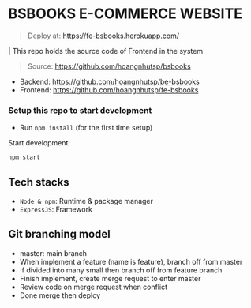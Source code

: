 # BSBOOKS E-COMMERCE WEBSITE

> Deploy at: https://fe-bsbooks.herokuapp.com/

| This repo holds the source code of Frontend in the system

> Source: https://github.com/hoangnhutsp/bsbooks

- Backend: https://github.com/hoangnhutsp/be-bsbooks
- Frontend: https://github.com/hoangnhutsp/fe-bsbooks
### Setup this repo to start development

-   Run `npm install` (for the first time setup)

Start development:

```bash
npm start
```

## Tech stacks

-   `Node & npm`: Runtime & package manager
-   `ExpressJS`: Framework


## Git branching model

-   master: main branch
-   When implement a feature (name is feature), branch off from master
-   If divided into many small then branch off from feature branch
-   Finish implement, create merge request to enter master
-   Review code on merge request when conflict
-   Done merge then deploy
